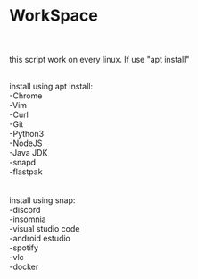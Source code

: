 # WorkSpace <br> <br>

this script work on every linux. If use "apt install" <br> <br>

install using apt install: <br>
-Chrome <br>
-Vim <br>
-Curl <br>
-Git <br>
-Python3 <br>
-NodeJS <br>
-Java JDK <br>
-snapd <br>
-flastpak <br>
 <br> <br>
install using snap: <br>
-discord <br>
-insomnia <br>
-visual studio code <br>
-android estudio <br>
-spotify <br>
-vlc <br>
-docker
